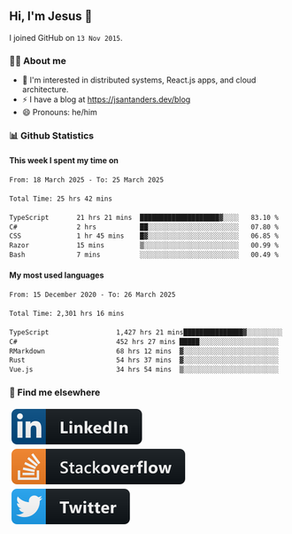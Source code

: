 ## Hi, I'm Jesus 👋

I joined GitHub on `13 Nov 2015`.

<!-- Talking about you -->

### 👨‍💻 About me

- 👦 I'm interested in distributed systems, React.js apps, and cloud architecture.
- ⚡️ I have a blog at <https://jsantanders.dev/blog>
- 😄 Pronouns: he/him

### 📊 Github Statistics

#### This week I spent my time on

<!--START_SECTION:weekly-->

```txt
From: 18 March 2025 - To: 25 March 2025

Total Time: 25 hrs 42 mins

TypeScript       21 hrs 21 mins  ████████████████████▓░░░░   83.10 %
C#               2 hrs           ██░░░░░░░░░░░░░░░░░░░░░░░   07.80 %
CSS              1 hr 45 mins    █▓░░░░░░░░░░░░░░░░░░░░░░░   06.85 %
Razor            15 mins         ▒░░░░░░░░░░░░░░░░░░░░░░░░   00.99 %
Bash             7 mins          ░░░░░░░░░░░░░░░░░░░░░░░░░   00.49 %
```

<!--END_SECTION:weekly-->

#### My most used languages

<!--START_SECTION:alltime-->

```txt
From: 15 December 2020 - To: 26 March 2025

Total Time: 2,301 hrs 16 mins

TypeScript                 1,427 hrs 21 mins███████████████▓░░░░░░░░░   62.02 %
C#                         452 hrs 27 mins █████░░░░░░░░░░░░░░░░░░░░   19.66 %
RMarkdown                  68 hrs 12 mins  ▓░░░░░░░░░░░░░░░░░░░░░░░░   02.96 %
Rust                       54 hrs 37 mins  ▓░░░░░░░░░░░░░░░░░░░░░░░░   02.37 %
Vue.js                     34 hrs 54 mins  ▒░░░░░░░░░░░░░░░░░░░░░░░░   01.52 %
```

<!--END_SECTION:alltime-->

### 📢 Find me elsewhere

<p>
  <a target="_blank" href="https://linkedin.com/in/jsantanders">
    <img src="https://github.com/jsantanders/jsantanders/blob/master/img/linkedin.svg" alt="LinkedIn" style="vertical-align:top; margin:4px">
  </a>
  
  <a target="_blank" href="https://stackoverflow.com/users/7318331/jesus-santander">
    <img src="https://github.com/jsantanders/jsantanders/blob/master/img/stackoverflow.svg" alt="StackOverflow" style="vertical-align:top; margin:4px">
  </a>
  
  <a target="_blank" href="http://twitter.com/jsantanders">
    <img src="https://github.com/jsantanders/jsantanders/blob/master/img/twitter.svg" alt="Twitter" style="vertical-align:top; margin:4px">
  </a>
</p>
